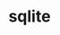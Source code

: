 ---
title: "sqlite"
layout: cache
categories: [package, v0.18.1]
meta: {"versions": ["3.38.5"], "compilers": ["gcc@=7.3.1", "gcc@=7.5.0", "gcc@=8.4.0"], "oss": ["amzn2", "ubuntu18.04"], "platforms": ["linux"], "targets": ["aarch64", "graviton2", "x86_64", "x86_64_v3", "x86_64_v4"], "stacks": ["aws-ahug", "aws-ahug-aarch64", "aws-isc", "aws-isc-aarch64", "build_systems", "data-vis-sdk", "e4s", "radiuss", "root", "tutorial"], "num_specs": 6, "num_specs_by_stack": {"radiuss": 1, "build_systems": 1, "tutorial": 2, "data-vis-sdk": 1, "root": 6, "e4s": 1, "aws-ahug": 2, "aws-isc": 2, "aws-isc-aarch64": 2, "aws-ahug-aarch64": 2}}
spec_details: [{"hash": "zbjzhlerhmb2liwt2zh4krac2i5hfftt", "compiler": "gcc@=7.5.0", "versions": ["3.38.5"], "os": "ubuntu18.04", "platform": "linux", "target": "x86_64", "variants": ["+column_metadata", "+dynamic_extensions", "+fts", "~functions", "+rtree"], "stacks": ["radiuss", "build_systems", "tutorial", "data-vis-sdk", "root", "e4s"], "size": "-", "tarball": "https://binaries.spack.io/v0.18.1/build_cache/linux-ubuntu18.04-x86_64/gcc-7.5.0/sqlite-3.38.5/linux-ubuntu18.04-x86_64-gcc-7.5.0-sqlite-3.38.5-zbjzhlerhmb2liwt2zh4krac2i5hfftt.spack"}, {"hash": "iezgz5cpgnuiemunim7ivmfhvnqshbwa", "compiler": "gcc@=7.3.1", "versions": ["3.38.5"], "os": "amzn2", "platform": "linux", "target": "x86_64_v4", "variants": ["+column_metadata", "+dynamic_extensions", "+fts", "~functions", "+rtree"], "stacks": ["aws-ahug", "root", "aws-isc"], "size": "-", "tarball": "https://binaries.spack.io/v0.18.1/build_cache/linux-amzn2-x86_64_v4/gcc-7.3.1/sqlite-3.38.5/linux-amzn2-x86_64_v4-gcc-7.3.1-sqlite-3.38.5-iezgz5cpgnuiemunim7ivmfhvnqshbwa.spack"}, {"hash": "x66wwja4pscqtufi5mtr7ctt5fa77oon", "compiler": "gcc@=7.3.1", "versions": ["3.38.5"], "os": "amzn2", "platform": "linux", "target": "graviton2", "variants": ["+column_metadata", "+dynamic_extensions", "+fts", "~functions", "+rtree"], "stacks": ["root", "aws-isc-aarch64", "aws-ahug-aarch64"], "size": "-", "tarball": "https://binaries.spack.io/v0.18.1/build_cache/linux-amzn2-graviton2/gcc-7.3.1/sqlite-3.38.5/linux-amzn2-graviton2-gcc-7.3.1-sqlite-3.38.5-x66wwja4pscqtufi5mtr7ctt5fa77oon.spack"}, {"hash": "eapvjplcjcphd76a36dprepukcsek5hn", "compiler": "gcc@=7.3.1", "versions": ["3.38.5"], "os": "amzn2", "platform": "linux", "target": "aarch64", "variants": ["+column_metadata", "+dynamic_extensions", "+fts", "~functions", "+rtree"], "stacks": ["root", "aws-isc-aarch64", "aws-ahug-aarch64"], "size": "-", "tarball": "https://binaries.spack.io/v0.18.1/build_cache/linux-amzn2-aarch64/gcc-7.3.1/sqlite-3.38.5/linux-amzn2-aarch64-gcc-7.3.1-sqlite-3.38.5-eapvjplcjcphd76a36dprepukcsek5hn.spack"}, {"hash": "7hsldw4kossty5uzx2f4su3xx5hb6ozv", "compiler": "gcc@=7.3.1", "versions": ["3.38.5"], "os": "amzn2", "platform": "linux", "target": "x86_64_v3", "variants": ["+column_metadata", "+dynamic_extensions", "+fts", "~functions", "+rtree"], "stacks": ["aws-ahug", "root", "aws-isc"], "size": "-", "tarball": "https://binaries.spack.io/v0.18.1/build_cache/linux-amzn2-x86_64_v3/gcc-7.3.1/sqlite-3.38.5/linux-amzn2-x86_64_v3-gcc-7.3.1-sqlite-3.38.5-7hsldw4kossty5uzx2f4su3xx5hb6ozv.spack"}, {"hash": "fs4yqymm2w6ooyd3xqvrqkvxnnfgasy7", "compiler": "gcc@=8.4.0", "versions": ["3.38.5"], "os": "ubuntu18.04", "platform": "linux", "target": "x86_64", "variants": ["+column_metadata", "+dynamic_extensions", "+fts", "~functions", "+rtree"], "stacks": ["root", "tutorial"], "size": "-", "tarball": "https://binaries.spack.io/v0.18.1/build_cache/linux-ubuntu18.04-x86_64/gcc-8.4.0/sqlite-3.38.5/linux-ubuntu18.04-x86_64-gcc-8.4.0-sqlite-3.38.5-fs4yqymm2w6ooyd3xqvrqkvxnnfgasy7.spack"}]
---